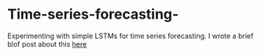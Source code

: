 # Time-series-forecasting-

Experimenting with simple LSTMs for time series forecasting. I wrote a brief blof post about this [here](https://rjodriscoll.github.io/LSTM-Forcast/) 
